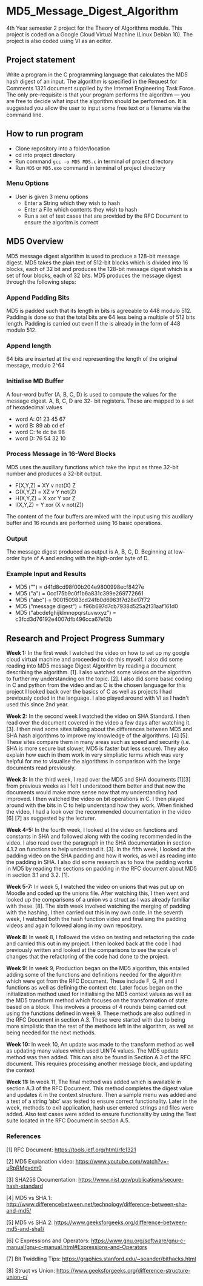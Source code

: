 # MD5_Message_Digest_Algorithm
4th Year semester 2 project for the Theory of Algorithms module. This project is coded on a Google Cloud Virtual Machine (Linux Debian 10). The project is also coded using VI as an editor.

## Project statement
Write a program in the C programming language that calculates the MD5 hash digest of an input. The algorithm is speciﬁed in the Request for Comments 1321 document supplied by the Internet Engineering Task Force. The only pre-requisite is that your program performs the algorithm — you are free to decide what input the algorithm should be performed on. It is suggested you allow the user to input some free text or a ﬁlename via the command line.

## How to run program
- Clone repository into a folder/location
- cd into project directory
- Run command `gcc -o MD5 MD5.c` in terminal of project directory
- Run `MD5` or `MD5.exe` command in terminal of project directory

### Menu Options
- User is given 3 menu options
  - Enter a String which they wish to hash
  - Enter a File which contents they wish to hash
  - Run a set of test cases that are provided by the RFC Document to ensure the algoritm is correct

## MD5 Overview
MD5 message digest algorithm is used to produce a 128-bit message digest. MD5 takes the plain text of 512-bit blocks which is divided into 16 blocks, each of 32 bit and produces the 128-bit message digest which is a set of four blocks, each of 32 bits. MD5 produces the message digest through the following steps:

### Append Padding Bits
MD5 is padded such that its length in bits is agreeable to 448 modulo 512. Padding is done so that the total bits are 64 less being a multiple of 512 bits length. Padding is carried out even If the is already in the form of 448 modulo 512.

 ### Append length
64 bits are inserted at the end representing the length of the original message, modulo 2^64

### Initialise MD Buffer
A four-word buffer (A, B, C, D) is used to compute the values for the message digest. A, B, C, D are 32- bit registers. These are mapped to a set of hexadecimal values
-	word A: 01 23 45 67
-	word B: 89 ab cd ef
-	word C: fe dc ba 98
-	word D: 76 54 32 10

### Process Message in 16-Word Blocks
MD5 uses the auxiliary functions which take the input as three 32-bit number and produces a 32-bit output. 
-	F(X,Y,Z) = XY v not(X) Z
-	G(X,Y,Z) = XZ v Y not(Z)
-	H(X,Y,Z) = X xor Y xor Z
-	I(X,Y,Z) = Y xor (X v not(Z))

The content of the four buffers are mixed with the input using this auxiliary buffer and 16 rounds are performed using 16 basic operations.

### Output
The message digest produced as output is A, B, C, D. Beginning at low-order byte of A and ending with the high-order byte of D.

### Example Input and Results
- MD5 ("") = d41d8cd98f00b204e9800998ecf8427e
- MD5 ("a") = 0cc175b9c0f1b6a831c399e269772661
- MD5 ("abc") = 900150983cd24fb0d6963f7d28e17f72
- MD5 ("message digest") = f96b697d7cb7938d525a2f31aaf161d0
- MD5 ("abcdefghijklmnopqrstuvwxyz") = c3fcd3d76192e4007dfb496cca67e13b


## Research and Project Progress Summary
<b>Week 1:</b> In the first week I watched the video on how to set up my google cloud virtual machine and proceeded to do this myself. I also did some reading into MD5 message Digest Algorithm by reading a document describing the algorithm. [1]. I also watched some videos on the algorithm to further my understanding on the topic. [2]. I also did some basic coding in C and python from the video and as C is the chosen language for this project I looked back over the basics of C as well as projects I had previously coded in the language. I also played around with VI as I hadn't used this since 2nd year.

<b>Week 2:</b> In the second week I watched the video on SHA Standard. I then read over the document covered in the video a few days after watching it. [3]. I then read some sites talking about the differences between MD5 and SHA hash algorithms to improve my knowledge of the algorithms. [4] [5]. These sites compare them in many areas such as speed and security (i.e. SHA is more secure but slower, MD5 is faster but less secure). They also explain how each in them work in very simplistic terms which was very helpful for me to visualise the algorithms in comparison with the large documents read previously. 

<b>Week 3:</b> In the third week, I read over the MD5 and SHA documents [1][3] from previous weeks as I felt I understood them better and that now the documents would make more sense now that my understanding had improved. I then watched the video on bit operations in C. I then played around with the bits in C to help understand how they work. When finished the video, I had a look over the recommended documentation in the video [6] [7] as suggested by the lecturer.

<b>Week 4-5:</b> In the fourth week, I looked at the video on functions and constants in SHA and followed along with the coding recommended in the video. I also read over the paragraph in the SHA documentation in section 4.1.2 on functions to help understand it. [3]. 
In the fifth week, I looked at the padding video on the SHA padding and how it works, as well as reading into the padding in SHA. I also did some research as to how the padding works in MD5 by reading the sections on padding in the RFC document about MD5 in section 3.1 and 3.2. [1].

<b>Week 5-7:</b> In week 5, I watched the video on unions that was put up on Moodle and coded up the unions file. After watching this, I then went and looked up the comparisons of a union vs a struct as I was already familiar with these. [8]. The sixth week involved watching the merging of padding with the hashing, I then carried out this in my own code. In the seventh week, I watched both the hash function video and finalising the padding videos and again followed along in my own repository. 

<b>Week 8:</b> In week 8, I followed the video on testing and refactoring the code and carried this out in my project. I then looked back at the code I had previously written and looked at the comparisons to see the scale of changes that the refactoring of the code had done to the project. 

<b>Week 9:</b> In week 9, Production began on the MD5 algorithm, this entailed adding some of the functions and definitions needed for the algorithm which were got from the RFC Document. These include F, G, H and I functions as well as defining the context etc. Later focus began on the initialization method used for initialising the MD5 context values as well as the MD5 transform method which focuses on the transformation of state based on a block. This involves a process of 4 rounds being carried out using the functions defined in week 9. These methods are also outlined in the RFC Document in section A.3. These were started with due to being more simplistic than the rest of the methods left in the algorithm, as well as being needed for the next methods.

<b>Week 10:</b> In week 10, An update was made to the transform method as well as updating many values which used UINT4 values.  The MD5 update method was then added. This can also be found in Section A.3 of the RFC document. This requires processing another message block, and updating the context

<b>Week 11:</b> In week 11, The final method was added which is available in section A.3 of the RFC Document. This method completes the digest value and updates it in the context structure. Then a sample menu was added and a test of a string ‘abc’ was tested to ensure correct functionality. Later in the week, methods to exit application, hash user entered strings and files were added. Also test cases were added to ensure functionality by using the Test suite located in the RFC Document in section A.5.

### References
[1] RFC Document: https://tools.ietf.org/html/rfc1321

[2] MD5 Explanation video: https://www.youtube.com/watch?v=-uRpRMpvdm0

[3] SHA256 Documentation: https://www.nist.gov/publications/secure-hash-standard

[4] MD5 vs SHA 1: http://www.differencebetween.net/technology/difference-between-sha-and-md5/

[5] MD5 vs SHA 2: https://www.geeksforgeeks.org/difference-between-md5-and-sha1/

[6] C Expressions and Operators: https://www.gnu.org/software/gnu-c-manual/gnu-c-manual.html#Expressions-and-Operators

[7] Bit Twiddling Tips: https://graphics.stanford.edu/~seander/bithacks.html

[8] Struct vs Union: https://www.geeksforgeeks.org/difference-structure-union-c/
